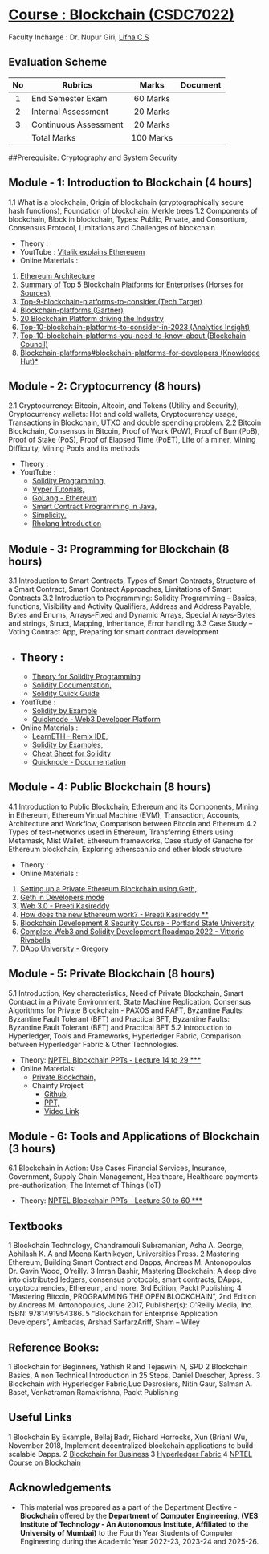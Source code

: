 # [Course : Blockchain (CSDC7022)]()
Faculty Incharge : Dr. Nupur Giri, [Lifna C S](mailto:lifna.cs@ves.ac.in)

## Evaluation Scheme
| No | Rubrics | Marks | Document |
| :--: | ------------------ | :----: | :--------:|
| 1 | End Semester Exam | 60 Marks | |
| 2 | Internal Assessment | 20 Marks |  | |
| 3 | Continuous Assessment | 20 Marks | |
|   | Total Marks | 100 Marks | |

##Prerequisite: Cryptography and System Security

## Module - 1: Introduction to Blockchain (4 hours)
1.1 What is a blockchain, Origin of blockchain (cryptographically secure hash functions), Foundation of blockchain: Merkle trees
1.2 Components of blockchain, Block in blockchain, Types: Public, Private, and Consortium, Consensus Protocol, Limitations and Challenges of blockchain
* Theory : 
* YoutTube : [Vitalik explains Ethereuem](https://www.youtube.com/watch?v=TDGq4aeevgY&t=205s)
* Online Materials :
1. [Ethereum Architecture](https://www.coding-bootcamps.com/blog/ethereum-architecture-and-components.html)
2. [Summary of Top 5 Blockchain Platforms for Enterprises (Horses for Sources)](https://www.horsesforsources.com/storage/app/media/Phil%20MARCH%20APRIL%202018/Enterprise%20Blockchain%20Platforms.jpg)
3. [Top-9-blockchain-platforms-to-consider (Tech Target)](https://www.techtarget.com/searchcio/feature/Top-9-blockchain-platforms-to-consider)
4. [Blockchain-platforms (Gartner)](https://www.gartner.com/reviews/market/blockchain-platforms)
5. [20 Blockchain Platform driving the Industry](https://builtin.com/blockchain/blockchain-platforms)
6. [Top-10-blockchain-platforms-to-consider-in-2023 (Analytics Insight)](https://www.analyticsinsight.net/top-10-blockchain-platforms-to-consider-in-2023/)
7. [Top-10-blockchain-platforms-you-need-to-know-about (Blockchain Council)](https://www.blockchain-council.org/blockchain/top-10-blockchain-platforms-you-need-to-know-about/)
8. [Blockchain-platforms#blockchain-platforms-for-developers (Knowledge Hut)*](https://www.knowledgehut.com/blog/blockchain/blockchain-platforms#blockchain-platforms-for%C2%A0developers)

## Module - 2: Cryptocurrency (8 hours)
2.1 Cryptocurrency: Bitcoin, Altcoin, and Tokens (Utility and Security), Cryptocurrency wallets: Hot and cold wallets, Cryptocurrency usage, Transactions in Blockchain, UTXO and double spending problem. 
2.2 Bitcoin Blockchain, Consensus in Bitcoin, Proof of Work (PoW), Proof of Burn(PoB), Proof of Stake (PoS), Proof of Elapsed Time (PoET), Life of a miner, Mining Difficulty, Mining Pools and its methods
* Theory : 
* YoutTube :
  - [Solidity Programming,](https://www.youtube.com/watch?v=HfRrcp2CIvY&list=PLWUCKsxdKl0oksYr6IG_wRsaSUySQC0ck)
  - [Vyper Tutorials,](https://www.youtube.com/watch?v=-kZpEmNnzyE&list=PLO5VPQH6OWdWOd-IJTfIzlM2a1yv1rSN-)
  - [GoLang - Ethereum](https://www.youtube.com/watch?v=EB0KkSkG5XU&list=PLay9kDOVd_x7hbhssw4pTKZHzzc6OG0e_)
  - [Smart Contract Programming in Java,](https://www.youtube.com/watch?v=2w2P-Ud3Bfk)
  - [Simplicity,](https://www.youtube.com/watch?v=RZNCk-nyx_A)
  - [Rholang Introduction](https://www.youtube.com/watch?v=00RDazs5p7M&list=PLf2bbiic5ZjD0_eEeniYp2nFbBVvZfOqO)
    
## Module - 3: Programming for Blockchain (8 hours)
3.1 Introduction to Smart Contracts, Types of Smart Contracts, Structure of a Smart Contract, Smart Contract Approaches, Limitations of Smart Contracts
3.2 Introduction to Programming: Solidity Programming – Basics, functions, Visibility and Activity Qualifiers, Address and Address Payable, Bytes and Enums, Arrays-Fixed and Dynamic Arrays, Special Arrays-Bytes and strings, Struct, Mapping, Inheritance, Error handling
3.3 Case Study – Voting Contract App, Preparing for smart contract development
* Theory :
  - 
  - [Theory for Solidity Programming](https://docs.soliditylang.org/en/v0.8.21/)
  - [Solidity Documentation,](https://docs.soliditylang.org/_/downloads/en/v0.8.21/pdf/)
  - [Solidity Quick Guide](https://drive.google.com/file/d/1bR6xR5uMcJ5tctxCAvHwTFef7Gyw8CHg/view?usp=sharing)
* YoutTube : 
  -  [Solidity by Example](https://www.youtube.com/watch?v=hMwdd664_iw&list=PLO5VPQH6OWdULDcret0S0EYQ7YcKzrigz)
  -  [Quicknode - Web3 Developer Platform](https://www.youtube.com/watch?v=88-hpZE4OU8&list=PLT2H_0otcvBTf1M2na67r4LtAPsen2VzD)
* Online Materials :
  - [LearnETH - Remix IDE,](https://remix.ethereum.org/#lang=en&optimize=false&runs=200&evmVersion=null&version=soljson-v0.8.18+commit.87f61d96.js)
  - [Solidity by Examples,](https://solidity-by-example.org/)
  - [Cheat Sheet for Solidity](https://docs.soliditylang.org/en/latest/cheatsheet.html#global-variables)
  - [Quicknode - Documentation](https://www.quicknode.com/guides/ethereum-development/smart-contracts/solidity-vs-vyper)
  
## Module - 4: Public Blockchain (8 hours)
4.1 Introduction to Public Blockchain, Ethereum and its Components, Mining in Ethereum, Ethereum Virtual Machine (EVM), Transaction, Accounts, Architecture and Workflow, Comparison between Bitcoin and Ethereum 
4.2 Types of test-networks used in Ethereum, Transferring Ethers using Metamask, Mist Wallet, Ethereum frameworks, Case study of Ganache for Ethereum blockchain, Exploring etherscan.io and ether block structure
* Theory : 
* Online Materials : 
1. [Setting up a Private Ethereum Blockchain using Geth,](https://github.com/LifnaJos/Private-Ethereum-Blockchain-setup-using-Geth#readme)
2. [Geth in Developers mode](https://github.com/LifnaJos/Geth-in-Developer-Mode#readme)
3. [Web 3.0 - Preeti Kasireddy](https://www.preethikasireddy.com/post/the-architecture-of-a-web-3-0-application)
4. [How does the new Ethereum work? - Preeti Kasireddy **](https://www.preethikasireddy.com/post/how-does-the-new-ethereum-work)
5. [Blockchain Development & Security Course - Portland State University](https://codelabs.cs.pdx.edu/cs410b/)
6. [Complete Web3 and Solidity Development Roadmap 2022 -  Vittorio Rivabella](https://vitto.cc/web3-and-solidity-smart-contracts-development-roadmap/)
7. [DApp University - Gregory](https://www.dappuniversity.com/)

## Module - 5: Private Blockchain (8 hours)
5.1 Introduction, Key characteristics, Need of Private Blockchain, Smart Contract in a Private Environment, State Machine Replication, Consensus Algorithms for Private Blockchain -
PAXOS and RAFT, Byzantine Faults: Byzantine Fault Tolerant (BFT) and Practical BFT, Byzantine Faults: Byzantine Fault Tolerant (BFT) and Practical BFT
5.2 Introduction to Hyperledger, Tools and Frameworks, Hyperledger Fabric, Comparison between Hyperledger Fabric & Other Technologies.

* Theory:  [NPTEL Blockchain PPTs - Lecture 14 to 29  ***](https://drive.google.com/drive/folders/1teROdBijYNhHIpIDoqd3w5cpxYZ1t9Sb?usp=sharing)
* Online Materials:
    - [Private Blockchain,](https://drive.google.com/file/d/1_OqqufOmrZlSrRBfSRn1W_5V4ySTF-qL/view?usp=sharing)
    - Chainfy Project
      - [Github](https://github.com/Sujaljp/Land-registry-using-Hyperledger-Fabric-#land-registry-using-hyperledger-fabric-),
      - [PPT,](https://drive.google.com/file/d/15GBrzTdR7h8S_M6M2FHbqjO66jgZI-ts/view?usp=sharing)
      - [Video Link](https://drive.google.com/file/d/1dC6JxEVBfGLeCHQpUTntIDJmfk12Ozhe/view?usp=sharing)

## Module - 6: Tools and Applications of Blockchain (3 hours)
6.1 Blockchain in Action: Use Cases Financial Services, Insurance, Government, Supply Chain Management, Healthcare, Healthcare payments pre-authorization,
The Internet of Things (IoT)

* Theory: [NPTEL Blockchain PPTs - Lecture 30 to 60  ***](https://drive.google.com/drive/folders/1teROdBijYNhHIpIDoqd3w5cpxYZ1t9Sb?usp=sharing)

## Textbooks 
1 Blockchain Technology, Chandramouli Subramanian, Asha A. George, Abhilash K. A and Meena Karthikeyen, Universities Press.
2 Mastering Ethereum, Building Smart Contract and Dapps, Andreas M. Antonopoulos Dr. Gavin Wood, O’reilly.
3 Imran Bashir, Mastering Blockchain: A deep dive into distributed ledgers, consensus protocols, smart contracts, DApps, cryptocurrencies, Ethereum, and more, 3rd Edition, Packt Publishing
4 “Mastering Bitcoin, PROGRAMMING THE OPEN BLOCKCHAIN”, 2nd Edition by Andreas M. Antonopoulos, June 2017, Publisher(s): O'Reilly Media, Inc. ISBN: 9781491954386.
5 “Blockchain for Enterprise Application Developers”, Ambadas, Arshad SarfarzAriff, Sham – Wiley

## Reference Books:
1 Blockchain for Beginners, Yathish R and Tejaswini N, SPD
2 Blockchain Basics, A non Technical Introduction in 25 Steps, Daniel Drescher, Apress.
3 Blockchain with Hyperledger Fabric,Luc Desrosiers, Nitin Gaur, Salman A. Baset, Venkatraman Ramakrishna, Packt Publishing

## Useful Links
1 Blockchain By Example, Bellaj Badr, Richard Horrocks, Xun (Brian) Wu, November 2018, Implement decentralized blockchain applications to build scalable Dapps.
2 [Blockchain for Business](https://www.ibm.com/downloads/cas/3EGWKGX7)
3 [Hyperledger Fabric](https://www.hyperledger.org/use/fabric)
4 [NPTEL Course on Blockchain](https://onlinecourses.nptel.ac.in/noc19_cs63/preview)

## Acknowledgements
* This material was prepared as a part of the Department Elective - **Blockchain** offered by the **Department of Computer Engineering, (VES Institute of Technology - An Autonomous Institute, Affiliated to the University of Mumbai)** to the Fourth Year Students of Computer Engineering during the Academic Year 2022-23, 2023-24 and 2025-26.
